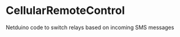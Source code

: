CellularRemoteControl
=====================

Netduino code to switch relays based on incoming SMS messages
